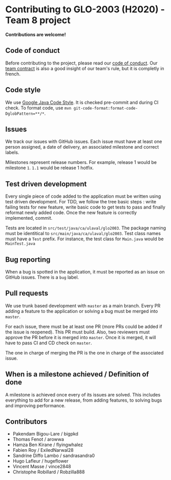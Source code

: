 # Contributing to GLO-2003 (H2020) - Team 8 project

**Contributions are welcome!**

## Code of conduct

Before contributing to the project, please read our [code of conduct](https://github.com/glo2003/glo2003-h2020-eq08/blob/master/CODE_OF_CONDUCT.md). Our [team contract](https://github.com/glo2003/glo2003-h2020-eq08/blob/master/Contrat%20d'%C3%A9quipe.pdf) is also a good insight of our team's rule, but it is completly in french.

## Code style

We use [Google Java Code Style](https://google.github.io/styleguide/javaguide.html). It is checked pre-commit and during CI check. To format code, use `mvn git-code-format:format-code-DglobPattern=**/*`.

## Issues

We track our issues with GitHub issues. Each issue must have at least one person assigned, a date of delivery, an associated milestone and correct labels.

Milestones represent release numbers. For example, release 1 would be milestone `1`. `1.1` would be release 1 hotfix.

## Test driven development

Every single piece of code added to the application must be written using test driven development. For TDD, we follow the tree basic steps : write failing tests for new feature, write basic code to get tests to pass and finally reformat newly added code. Once the new feature is correctly implemented, commit.

Tests are located in `src/test/java/ca/ulaval/glo2003`. The package naming must be identitical to `src/main/java/ca/ulaval/glo2003`. Test class names must have a `Test` prefix. For instance, the test class for `Main.java` would be `MainTest.java`

## Bug reporting

When a bug is spotted in the application, it must be reported as an issue on GitHub issues. There is a `bug` label.

## Pull requests

We use trunk based development with `master` as a main branch. Every PR adding a feature to the application or solving a bug must be merged into `master`.

For each issue, there must be at least one PR (more PRs could be added if the issue is reopened). This PR must build. Also, two reviewers must approve the PR before it is merged into `master`. Once it is merged, it will have to pass CI and CD check on `master`.

The one in charge of merging the PR is the one in charge of the associated issue.

## When is a milestone achieved / Definition of done

A milestone is achieved once every of its issues are solved. This includes everything to add for a new release, from adding features, to solving bugs and improving performance.

## Contributors

- Pakendam Bigou-Lare / bigpkd
- Thomas Fenot / arowwa
- Hamza Ben Kirane / flyingwhalez
- Fabien Roy / ExiledNarwal28
- Sandrine Diffo Lambo / sandrasandra0
- Hugo Lafleur / hugeflower
- Vincent Masse / vince2848
- Christophe Robillard / Robzilla888
